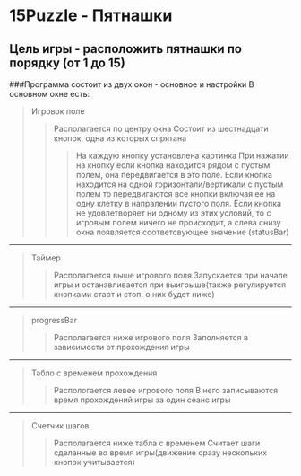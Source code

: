 # 15Puzzle - Пятнашки
## Цель игры - расположить пятнашки по порядку (от 1 до 15)
###Программа состоит из двуx окон - основное и настройки
В основном окне есть:
>Игровок поле
>>Располагается по центру окна
>>Состоит из шестнадцати кнопок, одна из которых спрятана
>>>На каждую кнопку установлена картинка
>>>При нажатии на кнопку если кнопка находится рядом с пустым полем, она передвигается в это поле.
>>>Если кнопка находится на одной горизонтали/вертикали с пустым полем то передвигаются все кнопки включая ее на одну клетку в напралении пустого поля.
>>>Если кнопка не удовлетворяет ни одному из этих условий, то с игровым полем ничего не происходит, а слева снизу окна появляется соответсвующее значение (statusBar)
-----------
>Таймер
>>Располагается выше игрового поля
>>Запускается при начале игры и останавливается при выигрыше(также регулируется кнопками старт и стоп, о них будет ниже)
-----------
>progressBar
>>Располагается ниже игрового поля
>>Заполняется в зависимости от прохождения игры
-----------
>Табло с временем прохождения 
>>Распологается левее игрового поля 
>>В него записываются время прохождений игры за один сеанс игры
-----------
>Счетчик шагов
>>Располагается ниже табла с временем
>>Считает шаги сделанные во время игры(движение сразу нескольких кнопок учитывается)
